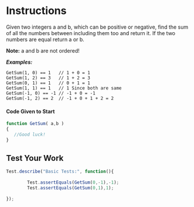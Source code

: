 # Instructions
Given two integers a and b, which can be positive or negative, find the sum of all the numbers between including them too and return it. If the two numbers are equal return a or b.

**Note:** a and b are not ordered!


***Examples:*** 

    GetSum(1, 0) == 1   // 1 + 0 = 1
    GetSum(1, 2) == 3   // 1 + 2 = 3
    GetSum(0, 1) == 1   // 0 + 1 = 1
    GetSum(1, 1) == 1   // 1 Since both are same
    GetSum(-1, 0) == -1 // -1 + 0 = -1
    GetSum(-1, 2) == 2  // -1 + 0 + 1 + 2 = 2

#### Code Given to Start              
```javascript
function GetSum( a,b )
{
   //Good luck!
}
```
## Test Your Work
```javascript
Test.describe("Basic Tests:", function(){
       
        Test.assertEquals(GetSum(0,-1),-1);
        Test.assertEquals(GetSum(0,1),1);
        
});
```
